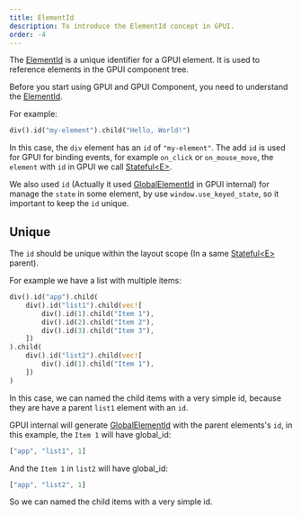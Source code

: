 ```yaml
---
title: ElementId
description: To introduce the ElementId concept in GPUI.
order: -4
---
```


The [ElementId] is a unique identifier for a GPUI element. It is used to reference elements in the GPUI component tree.

Before you start using GPUI and GPUI Component, you need to understand the [ElementId].

For example:

```rs
div().id("my-element").child("Hello, World!")
```

In this case, the `div` element has an `id` of `"my-element"`. The add `id` is used for GPUI for binding events, for example `on_click` or `on_mouse_move`, the `element` with `id` in GPUI we call [Stateful\<E\>].

We also used `id` (Actually it used [GlobalElementId] in GPUI internal) for manage the `state` in some element, by use `window.use_keyed_state`, so it important to keep the `id` unique.

## Unique

The `id` should be unique within the layout scope (In a same [Stateful\<E\>] parent).

For example we have a list with multiple items:

```rs
div().id("app").child(
    div().id("list1").child(vec![
        div().id(1).child("Item 1"),
        div().id(2).child("Item 2"),
        div().id(3).child("Item 3"),
    ])
).child(
    div().id("list2").child(vec![
        div().id(1).child("Item 1"),
    ])
)
```

In this case, we can named the child items with a very simple id, because they are have a parent `list1` element with an `id`.

GPUI internal will generate [GlobalElementId] with the parent elements's `id`, in this example, the `Item 1` will have global_id:

```rs
["app", "list1", 1]
```

And the `Item 1` in `list2` will have global_id:

```rs
["app", "list2", 1]
```

So we can named the child items with a very simple id.

[ElementId]: https://docs.rs/gpui/latest/gpui/enum.ElementId.html
[GlobalElementId]: https://docs.rs/gpui/latest/gpui/struct.GlobalElementId.html
[Stateful]: https://docs.rs/gpui/latest/gpui/struct.Stateful.html
[Stateful\<E\>]: https://docs.rs/gpui/latest/gpui/struct.Stateful.html
